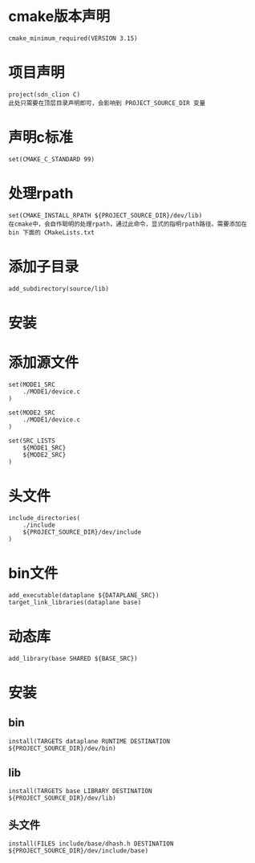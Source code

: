 # cmake版本声明
```
cmake_minimum_required(VERSION 3.15)
```

# 项目声明
```
project(sdn_clion C)
此处只需要在顶层目录声明即可，会影响到 PROJECT_SOURCE_DIR 变量
```

# 声明c标准
```
set(CMAKE_C_STANDARD 99)
```

# 处理rpath
```
set(CMAKE_INSTALL_RPATH ${PROJECT_SOURCE_DIR}/dev/lib)
在cmake中，会自作聪明的处理rpath，通过此命令，显式的指明rpath路径。需要添加在 bin 下面的 CMakeLists.txt
```

# 添加子目录
```
add_subdirectory(source/lib)
```

# 安装

# 添加源文件
```
set(MODE1_SRC
	./MODE1/device.c
)

set(MODE2_SRC
    ./MODE1/device.c
)

set(SRC_LISTS
	${MODE1_SRC}
	${MODE2_SRC}
)
```

# 头文件
```
include_directories(
    ./include
    ${PROJECT_SOURCE_DIR}/dev/include
)
```

# bin文件
```
add_executable(dataplane ${DATAPLANE_SRC})
target_link_libraries(dataplane base)
```

# 动态库
```
add_library(base SHARED ${BASE_SRC})
```

# 安装
## bin
```
install(TARGETS dataplane RUNTIME DESTINATION ${PROJECT_SOURCE_DIR}/dev/bin)
```

## lib
```
install(TARGETS base LIBRARY DESTINATION ${PROJECT_SOURCE_DIR}/dev/lib)
```

## 头文件
```
install(FILES include/base/dhash.h DESTINATION ${PROJECT_SOURCE_DIR}/dev/include/base)
```

























